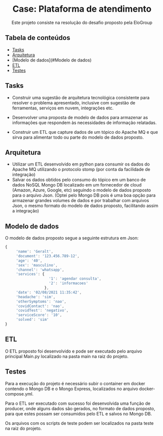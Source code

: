 <h1 align="center">Case: Plataforma de atendimento</h1>
<p align="center">Este projeto consiste na resolução do desafio proposto pela EloGroup</p>

## Tabela de conteúdos
* [Tasks](#Tasks)
* [Arquitetura](#Arquitetura)
* [Modelo de dados](#Modelo de dados)
* [ETL](#ETL)
* [Testes](#Testes)

## Tasks
* Construir uma sugestão de arquitetura tecnológica consistente para resolver o problema apresentado,
inclusive com sugestão de ferramentas, serviços em nuvem, integrações etc.

* Desenvolver uma proposta de modelo de dados para armazenar as informações que respondem às
necessidades de informação relatadas.

* Construir um ETL que capture dados de um tópico do Apache MQ e que sirva para alimentar todo ou parte do
modelo de dados proposto.

## Arquitetura
* Utilizar um ETL desenvolvido em python para consumir os dados do Apache MQ utilizando o protocolo stomp (por conta da facilidade de integração)
* Salvar os dados obtidos pelo consumo do tópico em um banco de dados NoSQL Mongo DB localizado em um fornecedor de cloud (Amazon, Azure, Google, etc)
  seguindo o modelo de dados proposto para o arquivo Json. (Optei pelo Mongo DB pois é uma boa opção para armazenar grandes volumes de dados
  e por trabalhar com arquivos Json, o mesmo formato do modelo de dados proposto, facilitando assim a integração)
	
## Modelo de dados
O modelo de dados proposto segue a seguinte estrutura em Json:
```javascript
{
     'name': 'Geralt',
     'document': '123.456.789-12',
     'age': '40',
     'sex': 'masculino',
     'channel': 'whatsapp',
     'services': {
                    '1': 'agendar consulta',
                    '2': 'informacoes'
                  },
     'date': '02/08/2021 11:35:42',
     'headache': 'sim',
     'otherSymptoms': 'nao',
     'covidContact': 'nao',
     'covidTest': 'negativo',
     'serviceScore': '10',
     'solved': 'sim'
}
```

## ETL
O ETL proposto foi desenvolvido e pode ser executado pelo arquivo principal Main.py localizado
na pasta main na raiz do projeto.

## Testes
Para a execução do projeto é necessário subir o container em docker contendo o Mongo DB e o 
Mongo Express, localizados no arquivo docker-compose.yml.


Para o ETL ser executado com sucesso foi desenvolvida uma função de producer, onde alguns dados
são gerados, no formato de dados proposto, para que estes possam ser consumidos pelo ETL e salvos no
Mongo DB. 

Os arquivos com os scripts de teste podem ser localizados na pasta teste na raiz do projeto.
